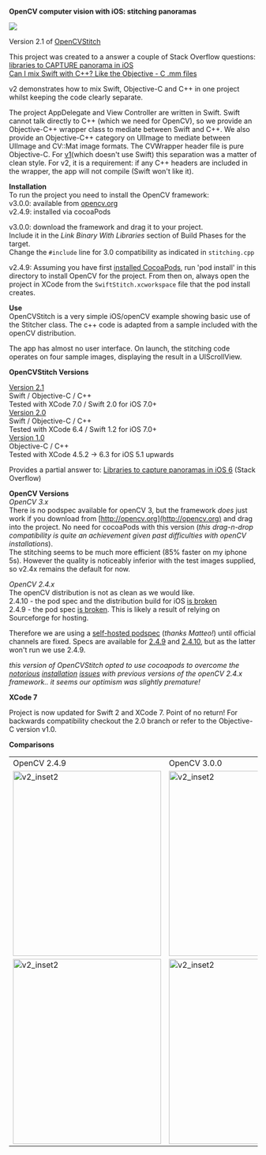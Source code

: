__OpenCV computer vision with iOS: stitching panoramas__  

<img src = "https://github.com/foundry/OpenCVSwiftStitch/blob/meta/meta/example.big.jpg">

Version 2.1 of [OpenCVStitch](http://github.com/foundry/OpenCVStitch)

This project was created to a answer a couple of Stack Overflow questions:  
[libraries to CAPTURE panorama in iOS](http://stackoverflow.com/q/14062932/1375695)  
[Can I mix Swift with C++? Like the Objective - C .mm files](http://stackoverflow.com/q/24042774/1375695)    

v2 demonstrates how to mix Swift, Objective-C and C++ in one project whilst keeping the code clearly separate. 

The project AppDelegate and View Controller are written in Swift. Swift cannot talk directly to C++ (which we need for OpenCV), so we provide an Objective-C++ wrapper class to mediate between Swift and C++. We also provide an Objective-C++ category on UIImage to mediate between UIImage and CV::Mat image formats. The CVWrapper header file is pure Objective-C. For [v1](https://github.com/foundry/OpenCVStitch)(which doesn't use Swift) this separation was a matter of clean style. For v2, it is a requirement: if any C++ headers are included in the wrapper, the app will not compile (Swift won't like it).

__Installation__  
To run the project you need to install the OpenCV framework:    
v3.0.0: available from [opencv.org](http://opencv.org)  
v2.4.9: installed via cocoaPods

v3.0.0: download the framework and drag it to your project.  
Include it in the _Link Binary With Libraries_ section of Build Phases for the target.  
Change the `#include` line for 3.0 compatibility as indicated in `stitching.cpp`  

v2.4.9: Assuming you have first [installed CocoaPods](https://guides.cocoapods.org/using/getting-started.html), run 'pod install' in this directory to install OpenCV for the project. From then on, always open the project in XCode from the `SwiftStitch.xcworkspace` file that the pod install creates. 

__Use__  
OpenCVStitch is a very simple iOS/openCV example showing basic use of the Stitcher class. The c++ code is adapted from a sample included with the openCV distribution.  

The app has almost no user interface. On launch, the stitching code operates on four sample images, displaying the result in a UIScrollView.

__OpenCVStitch Versions__   



[Version 2.1](https://github.com/foundry/OpenCVSwiftStitch)   
Swift / Objective-C / C++   
Tested with XCode 7.0 / Swift 2.0 for iOS 7.0+  
[Version 2.0](https://github.com/foundry/OpenCVSwiftStitch/tree/v2.0)   
Swift / Objective-C / C++   
Tested with XCode 6.4 / Swift 1.2 for iOS 7.0+  
[Version 1.0](https://github.com/foundry/OpenCVStitch)  
Objective-C / C++   
Tested with XCode 4.5.2 -> 6.3 for iOS 5.1 upwards   

Provides a partial answer to: [Libraries to capture panoramas in iOS 6](http://stackoverflow.com/questions/14062932/libraries-to-capture-panorama-in-ios-6/14064788#14064788) (Stack Overflow)

__OpenCV Versions__  
_OpenCV 3.x_   
There is no podspec available for openCV 3, but the framework _does_ just work if you download from [http://opencv.org](http://opencv.org) and drag into the project. No need for cocoaPods with this version (_this drag-n-drop compatibility is quite an achievement given past difficulties with openCV installations_).  
The stitching seems to be much more efficient (85% faster on my iphone 5s). However the quality is noticeably inferior with the test images supplied, so v2.4x remains the default for now.

_OpenCV 2.4.x_  
The openCV distribution is not as clean as we would like.  
2.4.10 - the pod spec and the distribution build for iOS [is broken](http://stackoverflow.com/questions/28331397/cocoapods-opencv-2-4-10-linker-error/28820510)  
2.4.9 - the pod spec [is broken](http://stackoverflow.com/questions/31005022/cant-install-opencv-with-cocoapods-could-not-resolve-host-hivelocity-dl-sourc). This is likely a result of relying on Sourceforge for hosting.  

Therefore we are using a [self-hosted podspec](https://github.com/Zi0P4tch0/Specs/tree/master/Specs/OpenCV) (_thanks Matteo!_) until official channels are fixed. Specs are available for [2.4.9](https://github.com/Zi0P4tch0/Specs/tree/master/Specs/OpenCV/2.4.9-zp) and [2.4.10](https://github.com/Zi0P4tch0/Specs/tree/master/Specs/OpenCV/2.4.10-zp), but as the latter won't run we use 2.4.9.

_this version of OpenCVStitch opted to use cocoapods to overcome the [notorious](http://stackoverflow.com/q/13905471/1375695) [installation](http://stackoverflow.com/q/15855894/1375695) [issues](http://stackoverflow.com/a/14186883/1375695) with previous versions of the openCV 2.4.x framework.. it seems our optimism was slightly premature!_

__XCode 7__  

Project is now updated for Swift 2 and XCode 7. Point of no return! For backwards compatibility checkout the 2.0 branch or refer to the Objective-C version v1.0.

__Comparisons__

<table><tr>
<td>OpenCV 2.4.9</td><td>OpenCV 3.0.0</td>
</tr><tr>
<td>
<img src="https://github.com/foundry/OpenCVSwiftStitch/blob/meta/meta/v2_inset2.jpg" width="300" height="375" alt="v2_inset2">


</td>
<td>
<img src="https://github.com/foundry/OpenCVSwiftStitch/blob/meta/meta/v3_inset2.jpg" width="300" height="375" alt="v2_inset2">


</td>
</tr><tr>
<td>
<img src="https://github.com/foundry/OpenCVSwiftStitch/blob/meta/meta/v2_inset.jpg" width="300" height="375" alt="v2_inset2">

</td>
<td>
<img src="https://github.com/foundry/OpenCVSwiftStitch/blob/meta/meta/v3_inset.jpg" width="300" height="375" alt="v2_inset2">

</td>
</tr></table>
